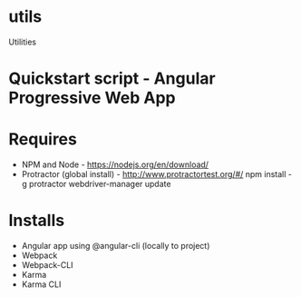# utils
Utilities

# Quickstart script - Angular Progressive Web App

# Requires
 - NPM and Node - https://nodejs.org/en/download/
 - Protractor (global install) - http://www.protractortest.org/#/
		npm install -g protractor
		webdriver-manager update

# Installs
 - Angular app using @angular-cli
 (locally to project)
 - Webpack 
 - Webpack-CLI 
 - Karma 
 - Karma CLI 
